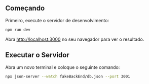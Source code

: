 ## Começando

Primeiro, execute o servidor de desenvolvimento:

```bash
npm run dev

```

Abra [http://localhost:3000](http://localhost:3000) no seu navegador para ver o resultado.

## Executar o Servidor

Abra um novo terminal e coloque o seguinte comando:

```bash
npx json-server --watch fakeBackEnd/db.json --port 3001

```